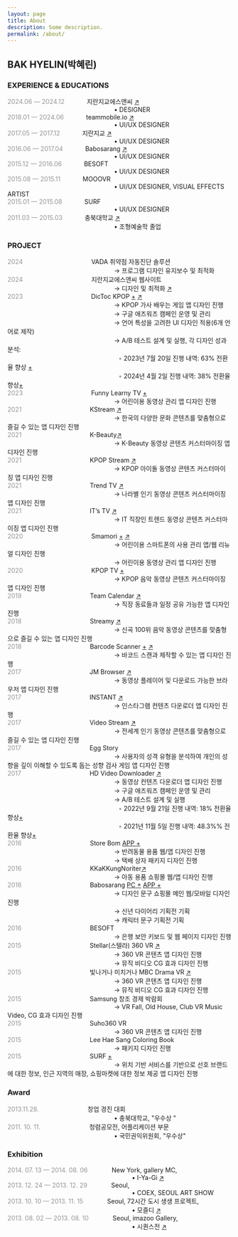 ```yaml
---
layout: page
title: About
description: Some description.
permalink: /about/
---
```



## BAK HYELIN(박혜린) 

### EXPERIENCE & EDUCATIONS
<span style="color: #969696;">2024.06 — 2024.12</span><span style="margin-left: 50px;">지란지교에스앤씨 <a href="https://www.jiransnc.com" target="_blank">↗</a></span>   
<span style="margin-left: 240px;"> • DESIGNER</span>   
<span style="color: #969696;">2018.01 — 2024.06</span><span style="margin-left: 50px;">teammobile.io <a href="https://www.teammobile.io/" target="_blank">↗</a></span>   
<span style="margin-left: 240px;"> • UI/UX DESIGNER</span>    
<span style="color: #969696;">2017.05 — 2017.12</span><span style="margin-left: 50px;">지란지교 <a href="https://www.jiran.com/" target="_blank">↗</a></span>  
<span style="margin-left: 240px;"> • UI/UX DESIGNER</span>    
<span style="color: #969696;">2016.06 — 2017.04</span><span style="margin-left: 50px;">Babosarang <a href="http://www.babosarang.co.kr/" target="_blank">↗</a></span>  
<span style="margin-left: 240px;"> • UI/UX DESIGNER</span>  
<span style="color: #969696;">2015.12 — 2016.06</span><span style="margin-left: 50px;">BESOFT</span>   
<span style="margin-left: 240px;"> • UI/UX DESIGNER</span>    
<span style="color: #969696;">2015.08 — 2015.11</span><span style="margin-left: 50px;">MOOOVR</span>   
<span style="margin-left: 240px;"> • UI/UX DESIGNER, VISUAL EFFECTS ARTIST</span>    
<span style="color: #969696;">2015.01 — 2015.08</span><span style="margin-left: 50px;">SURF</span>   
<span style="margin-left: 240px;"> • UI/UX DESIGNER</span>  
<span style="color: #969696;">2011.03 — 2015.03</span><span style="margin-left: 50px;">충북대학교 <a href="https://www.cbnu.ac.kr/www/index.do" target="_blank">↗</a></span>  
<span style="margin-left: 240px;"> • 조형예술학 졸업</span>  

### PROJECT
<span style="color: #969696;"> 2024 </span><span style="margin-left: 150px;"> VADA 취약점 자동진단 솔루션</span>  
<span style="margin-left: 240px;"> → 프로그램 디자인 유지보수 및 최적화 </span>  
<span style="color: #969696;"> 2024 </span><span style="margin-left: 150px;"> 지란지교에스앤씨 웹사이트</span>  
<span style="margin-left: 240px;"> → 디자인 및 최적화 <a href="https://www.jiransnc.com" target="_blank">↗</a> </span>  
<span style="color: #969696;"> 2023 </span><span style="margin-left: 150px;"> DicToc KPOP [+](../kpoplyricsgame/) <a href="https://play.google.com/store/search?q=dictoc&c=apps" target="_blank">↗</a></span>  
<span style="margin-left: 240px;"> → KPOP 가사 배우는 게임 앱 디자인 진행</span>  
<span style="margin-left: 240px;"> → 구글 애즈워즈 캠페인 운영 및 관리</span>    
<span style="margin-left: 240px;"> → 언어 특성을 고려한 UI 디자인 적용(6개 언어로 제작)</span>    
<span style="margin-left: 240px;"> → A/B 테스트 설계 및 실행, 각 디자인 성과 분석:</span>    
<span style="color: #969696; margin-left: 250px;"> • </span> <span> 2023년 7월 20일 진행 내역: 63% 전환율 향상 [+](../ab-kpoplyricsgame-230724/)</span>   
<span style="color: #969696; margin-left: 250px;"> • </span> <span> 2024년 4월 2일 진행 내역: 38% 전환율 향상[+](../ab-kpoplyricsgame-240402/)</span>   
<span style="color: #969696;"> 2023 </span><span style="margin-left: 150px;"> Funny Learny TV [+](../funnylearnytv/)</span>  
<span style="margin-left: 240px;"> → 어린이용 동영상 관리 앱 디자인 진행</span>  
<span style="color: #969696;"> 2021 </span><span style="margin-left: 150px;"> KStream <a href="https://play.google.com/store/apps/details?id=io.tm.k.stream" target="_blank">↗</a></span>  
<span style="margin-left: 240px;"> → 한국의 다양한 문화 콘텐츠를 맞춤형으로 즐길 수 있는 앱 디자인 진행</span>  
<span style="color: #969696;"> 2021 </span><span style="margin-left: 150px;"> K-Beauty<a href="https://play.google.com/store/apps/details?id=io.tm.kbeauty.tv" target="_blank">↗</a></span>  
<span style="margin-left: 240px;"> → K-Beauty 동영상 콘텐츠 커스터마이징 앱 디자인 진행</span>  
<span style="color: #969696;"> 2021 </span><span style="margin-left: 150px;"> KPOP Stream <a href="https://play.google.com/store/apps/details?id=io.tm.kpop.stream" target="_blank">↗</a></span>  
<span style="margin-left: 240px;"> → KPOP 아이돌 동영상 콘텐츠 커스터마이징 앱 디자인 진행</span>  
<span style="color: #969696;"> 2021 </span><span style="margin-left: 150px;"> Trend TV <a href="https://play.google.com/store/apps/details?id=io.tm.stream.in" target="_blank">↗</a></span>  
<span style="margin-left: 240px;"> → 나라별 인기 동영상 콘텐츠 커스터마이징 앱 디자인 진행</span>  
<span style="color: #969696;"> 2021 </span><span style="margin-left: 150px;">IT’s TV <a href="https://play.google.com/store/apps/details?id=io.tm.its.tv" target="_blank">↗</a></span>  
<span style="margin-left: 240px;"> → IT 직장인 트렌드 동영상 콘텐츠 커스터마이징 앱 디자인 진행</span>   
<span style="color: #969696;"> 2020 </span><span style="margin-left: 150px;">Smamori [+](../kidsvideoapp/) <a href="https://smamori.jp/" target="_blank">↗</a></span>   
<span style="margin-left: 240px;"> → 어린이용 스마트폰의 사용 관리 앱/웹 리뉴얼 디자인 진행</span>  
<span style="margin-left: 240px;"> → 어린이용 동영상 관리 앱 디자인 진행</span>    
<span style="color: #969696;"> 2020 </span><span style="margin-left: 150px;">KPOP TV [+](../icon-kpop/)</span>  
<span style="margin-left: 240px;"> → KPOP 음악 동영상 콘텐츠 커스터마이징 앱 디자인 진행</span>   
<span style="color: #969696;">2019 </span><span style="margin-left: 150px;">Team Calendar <a href="https://play.google.com/store/apps/details?id=io.jmobile.tm.calendar" target="_blank">↗</a></span>  
<span style="margin-left: 240px;"> → 직장 동료들과 일정 공유 가능한 앱 디자인 진행</span>    
<span style="color: #969696;"> 2018 </span><span style="margin-left: 150px;">Streamy <a href="https://play.google.com/store/apps/details?id=com.fms.streamy" target="_blank">↗</a></span>   
<span style="margin-left: 240px;"> → 신곡 100위 음악 동영상 콘텐츠를 맞춤형으로 즐길 수 있는 앱 디자인 진행</span>  
<span style="color: #969696;"> 2018 </span><span style="margin-left: 150px;">Barcode Scanner [+](../barcode_scanner/) [↗](https://play.google.com/store/apps/details?id=io.jmobile.jmscanner)</span>  
<span style="margin-left: 240px;">→ 바코드 스캔과 제작할 수 있는 앱 디자인 진행</span>   
<span style="color: #969696;"> 2017 </span><span style="margin-left: 150px;">JM Browser <a href="https://play.google.com/store/apps/details?id=io.jmobile.browser" target="_blank">↗</a></span>    
<span style="margin-left: 240px;"> → 동영상 플레이어 및 다운로드 가능한 브라우저 앱 디자인 진행</span>  
<span style="color: #969696;"> 2017 </span><span style="margin-left: 150px;">INSTANT <a href="https://play.google.com/store/apps/details?id=io.jmobile.instant" target="_blank">↗</a></span>  
<span style="margin-left: 240px;"> → 인스타그램 컨텐츠 다운로더 앱 디자인 진행</span>  
<span style="color: #969696;"> 2017 </span><span style="margin-left: 150px;">Video Stream <a href="https://play.google.com/store/apps/details?id=io.jmobile.video.browser" target="_blank">↗</a></span>  
<span style="margin-left: 240px;"> → 전세계 인기 동영상 콘텐츠를 맞춤형으로 즐길 수 있는 앱 디자인 진행</span>     
<span style="color: #969696;"> 2017 </span><span style="margin-left: 150px;">Egg Story</span>    
<span style="margin-left: 240px;"> → 사용자의 성격 유형을 분석하여 개인의 성향을 깊이 이해할 수 있도록 돕는 성향 검사 게임 앱 디자인 진행</span>    
<span style="color: #969696;"> 2017 </span><span style="margin-left: 150px;">HD Video Downloader <a href="https://play.google.com/store/apps/details?id=com.ne.hdv">↗</a></span>     
<span style="margin-left: 240px;"> → 동영상 컨텐츠 다운로더 앱 디자인 진행</span>    
<span style="margin-left: 240px;"> → 구글 애즈워즈 캠페인 운영 및 관리</span>    
<span style="margin-left: 240px;"> → A/B 테스트 설계 및 실행</span>     
<span style="color: #969696; margin-left: 250px;"> • </span><span>2022년 9월 21일 진행 내역: 18% 전환율 향상[+](../ab-hdvd-220921/)</span>  
<span style="color: #969696; margin-left: 250px;"> • </span><span>2021년 11월 5일 진행 내역: 48.3%% 전환율 향상[+](../ab-hdvd-211105/)</span>   
<span style="color: #969696;"> 2016 </span><span style="margin-left: 150px;">Store Bom [APP +](../storebom-mobile/)</span>     
<span style="margin-left: 240px;"> → 반려동물 용품 웹/앱 디자인 진행</span>  
<span style="margin-left: 240px;"> → 택배 상자 패키지 디자인 진행</span>    
<span style="color: #969696;"> 2016 </span><span style="margin-left: 150px;">KKaKKungNoriter<a href="http://kkakkungnoriter.com/" target="_blank">↗</a></span>    
<span style="margin-left: 240px;">→ 아동 용품 쇼핑몰 웹/앱 디자인 진행  
<span style="color: #969696;"> 2016 </span><span style="margin-left: 150px;">Babosarang [PC +](../babosarang-web/) [APP +](../babosarang-mobile/)        
<span style="margin-left: 240px;"> → 디자인 문구 쇼핑몰 메인 웹/모바일 디자인 진행</span>    
<span style="margin-left: 240px;"> → 신년 다이어리 기획전 기획</span>     
<span style="margin-left: 240px;"> → 캐릭터 문구 기획전 기획</span>     
<span style="color: #969696;"> 2016 </span><span style="margin-left: 150px;">BESOFT</span>   
<span style="margin-left: 240px;"> → 은행 보안 키보드 및 웹 페이지 디자인 진행</span>  
<span style="color: #969696;"> 2015 </span><span style="margin-left: 150px;">Stellar(스텔라) 360 VR [↗](https://www.youtube.com/watch?v=gvORWNSsGak)</span>   
<span style="margin-left: 240px;"> → 360 VR 콘텐츠 앱 디자인 진행</span>  
<span style="margin-left: 240px;"> → 뮤직 비디오 CG 효과 디자인 진행</span>     
<span style="color: #969696;"> 2015 </span><span style="margin-left: 150px;">빛나거나 미치거나 MBC Drama VR [↗](https://www.youtube.com/watch?v=7Eo8ddIhUnE)</span>    
<span style="margin-left: 240px;"> → 360 VR 콘텐츠 앱 디자인 진행</span>   
<span style="margin-left: 240px;"> → 뮤직 비디오 CG 효과 디자인 진행</span>   
<span style="color: #969696;"> 2015 </span><span style="margin-left: 150px;">Samsung 창조 경제 박람회</span>  
<span style="margin-left: 240px;"> → VR Fall, Old House, Club VR Music Video, CG 효과 디자인 진행</span>   
<span style="color: #969696;"> 2015 </span><span style="margin-left: 150px;">Suho360 VR</span>     
<span style="margin-left: 240px;">→ 360 VR 콘텐츠 앱 디자인 진행</span>   
<span style="color: #969696;"> 2015 </span><span style="margin-left: 150px;">Lee Hae Sang Coloring Book</span>    
<span style="margin-left: 240px;">→ 패키지 디자인 진행</span>  
<span style="color: #969696;"> 2015 </span><span style="margin-left: 150px;">SURF [+](../marshmello/)</span>   
<span style="margin-left: 240px;"> → 위치 기반 서비스를 기반으로 선호 브랜드에 대한 정보, 인근 지역의 매장, 쇼핑마켓에 대한 정보 제공 앱 디자인 진행</span>   

### Award
<span style="color: #969696;">2013.11.28.</span><span style="margin-left: 110px;">창업 경진 대회</span>  
<span style="margin-left: 240px;"> • 충북대학교, "우수상 "</span>  
<span style="color: #969696;">2011. 10. 11.</span><span style="margin-left: 110px;">청렴공모전, 어플리케이션 부문</span>  
<span style="margin-left: 240px;"> • 국민권익위원회, "우수상"</span>  

### Exhibition
<span style="color: #969696;">2014. 07. 13 — 2014. 08. 06</span><span style="margin-left: 50px;"> New York, gallery MC,</span>  
<span style="margin-left: 280px;"> • I-Ya-Gi <a href="http://www.gallerymc.org/h/i-ya-gi-that-connote-you-and-me/" target="_blank">↗</a></span>  
<span style="color: #969696;">2013. 12. 24 — 2013. 12. 29</span><span style="margin-left: 50px;"> Seoul, </span>  
<span style="margin-left: 280px;"> • COEX, SEOUL ART SHOW </span>  
<span style="color: #969696;">2013. 10. 10 — 2013. 11. 15</span><span style="margin-left: 50px;"> Seoul, 72시간 도시 생생 프로젝트, </span>  
<span style="margin-left: 280px;"> • 모즐디 <a href="https://www.lafent.com/inews/news_view.html?news_id=110411" target="_blank">↗</a></span>   
<span style="color: #969696;">2013. 08. 02 — 2013. 08. 10</span><span style="margin-left: 50px;"> Seoul, imazoo Gallery,</span>   
<span style="margin-left: 280px;"> • 시퀀스전 <a href="http://www.imazoo.com/index.htm" target="_blank">↗</a></span>  
